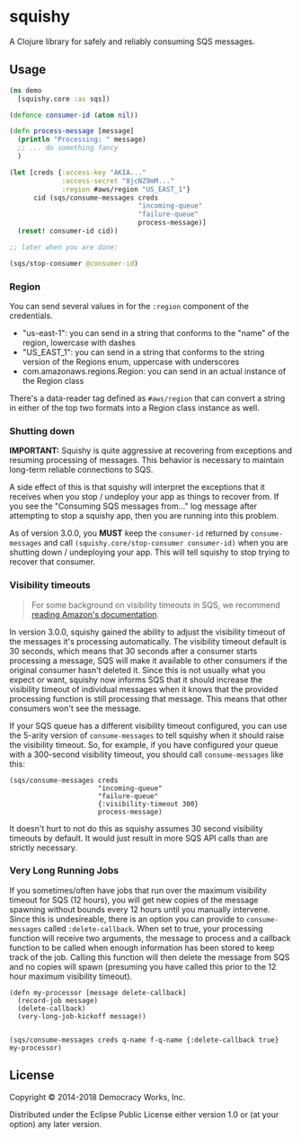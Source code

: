 # squishy

A Clojure library for safely and reliably consuming SQS messages.

## Usage

```clj
(ns demo
  [squishy.core :as sqs])

(defonce consumer-id (atom nil))

(defn process-message [message]
  (println "Processing: " message)
  ;; ... do something fancy
  )

(let [creds {:access-key "AKIA..."
             :access-secret "8jcNZ9mM..."
             :region #aws/region "US_EAST_1"}
      cid (sqs/consume-messages creds
                                "incoming-queue"
                                "failure-queue"
                                process-message)]
  (reset! consumer-id cid))

;; later when you are done:

(sqs/stop-consumer @consumer-id)
```

### Region

You can send several values in for the `:region` component of the credentials.

* "us-east-1": you can send in a string that conforms to the "name" of the region, lowercase with dashes
* "US_EAST_1": you can send in a string that conforms to the string version of the Regions enum, uppercase with underscores
* com.amazonaws.regions.Region: you can send in an actual instance of the Region class

There's a data-reader tag defined as `#aws/region` that can convert a string in either of
the top two formats into a Region class instance as well.

### Shutting down

**IMPORTANT:** Squishy is quite aggressive at recovering from exceptions and
resuming processing of messages. This behavior is necessary to maintain 
long-term reliable connections to SQS.

A side effect of this is that squishy will interpret the exceptions that it 
receives when you stop / undeploy your app as things to recover from. If you
see the "Consuming SQS messages from..." log message after attempting to stop a
squishy app, then you are running into this problem.

As of version 3.0.0, you **MUST** keep the `consumer-id` returned by 
`consume-messages` and call `(squishy.core/stop-consumer consumer-id)` when
you are shutting down / undeploying your app. This will tell squishy to stop
trying to recover that consumer.

### Visibility timeouts

> For some background on visibility timeouts in SQS, we recommend [reading 
Amazon's documentation](http://docs.aws.amazon.com/AWSSimpleQueueService/latest/SQSDeveloperGuide/AboutVT.html).

In version 3.0.0, squishy gained the ability to adjust the visibility timeout
of the messages it's processing automatically. The visibility timeout default
is 30 seconds, which means that 30 seconds after a consumer starts processing a
message, SQS will make it available to other consumers if the original consumer
hasn't deleted it. Since this is not usually what you expect or want, squishy 
now informs SQS that it should increase the visibility timeout of individual 
messages when it knows that the provided processing function is still 
processing that message. This means that other consumers won't see the message.

If your SQS queue has a different visibility timeout configured, you can use
the 5-arity version of `consume-messages` to tell squishy when it should raise
the visibility timeout. So, for example, if you have configured your queue with
a 300-second visibility timeout, you should call `consume-messages` like this:

```
(sqs/consume-messages creds
                      "incoming-queue"
                      "failure-queue"
                      {:visibility-timeout 300}
                      process-message)
```

It doesn't hurt to not do this as squishy assumes 30 second visibility timeouts
by default. It would just result in more SQS API calls than are strictly
necessary.

### Very Long Running Jobs

If you sometimes/often have jobs that run over the maximum visibility timeout
for SQS (12 hours), you will get new copies of the message spawning without
bounds every 12 hours until you manually intervene. Since this is undesireable,
there is an option you can provide to `consume-messages` called `:delete-callback`.
When set to true, your processing function will receive two arguments, the
message to process and a callback function to be called when enough information has
been stored to keep track of the job. Calling this function will then delete the
message from SQS and no copies will spawn (presuming you have called this prior
to the 12 hour maximum visibility timeout).

```
(defn my-processor [message delete-callback]
  (record-job message)
  (delete-callback)
  (very-long-job-kickoff message))


(sqs/consume-messages creds q-name f-q-name {:delete-callback true} my-processor)
```

## License

Copyright © 2014-2018 Democracy Works, Inc.

Distributed under the Eclipse Public License either version 1.0 or (at
your option) any later version.
